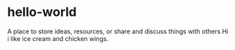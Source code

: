 # hello-world
A place to store ideas, resources, or share and discuss things with others
Hi i like ice cream and chicken wings.
